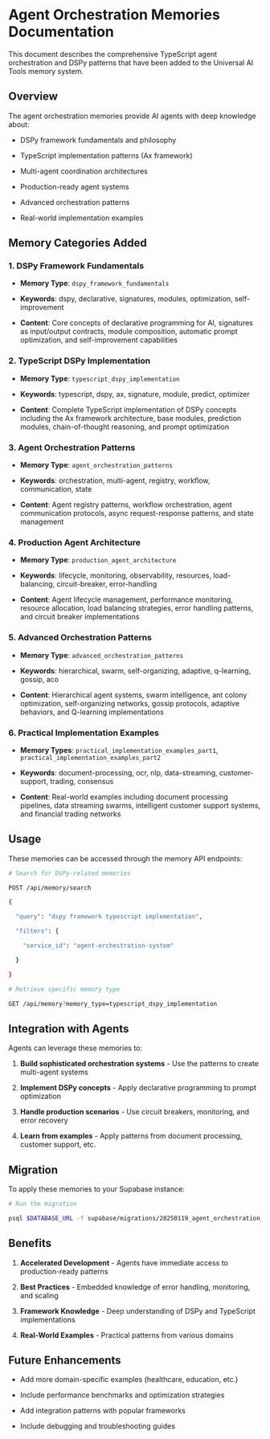 # Agent Orchestration Memories Documentation
This document describes the comprehensive TypeScript agent orchestration and DSPy patterns that have been added to the Universal AI Tools memory system.
## Overview
The agent orchestration memories provide AI agents with deep knowledge about:

- DSPy framework fundamentals and philosophy

- TypeScript implementation patterns (Ax framework)

- Multi-agent coordination architectures

- Production-ready agent systems

- Advanced orchestration patterns

- Real-world implementation examples
## Memory Categories Added
### 1. DSPy Framework Fundamentals

- **Memory Type**: `dspy_framework_fundamentals`

- **Keywords**: dspy, declarative, signatures, modules, optimization, self-improvement

- **Content**: Core concepts of declarative programming for AI, signatures as input/output contracts, module composition, automatic prompt optimization, and self-improvement capabilities
### 2. TypeScript DSPy Implementation

- **Memory Type**: `typescript_dspy_implementation`

- **Keywords**: typescript, dspy, ax, signature, module, predict, optimizer

- **Content**: Complete TypeScript implementation of DSPy concepts including the Ax framework architecture, base modules, prediction modules, chain-of-thought reasoning, and prompt optimization
### 3. Agent Orchestration Patterns

- **Memory Type**: `agent_orchestration_patterns`

- **Keywords**: orchestration, multi-agent, registry, workflow, communication, state

- **Content**: Agent registry patterns, workflow orchestration, agent communication protocols, async request-response patterns, and state management
### 4. Production Agent Architecture

- **Memory Type**: `production_agent_architecture`

- **Keywords**: lifecycle, monitoring, observability, resources, load-balancing, circuit-breaker, error-handling

- **Content**: Agent lifecycle management, performance monitoring, resource allocation, load balancing strategies, error handling patterns, and circuit breaker implementations
### 5. Advanced Orchestration Patterns

- **Memory Type**: `advanced_orchestration_patterns`

- **Keywords**: hierarchical, swarm, self-organizing, adaptive, q-learning, gossip, aco

- **Content**: Hierarchical agent systems, swarm intelligence, ant colony optimization, self-organizing networks, gossip protocols, adaptive behaviors, and Q-learning implementations
### 6. Practical Implementation Examples

- **Memory Types**: `practical_implementation_examples_part1`, `practical_implementation_examples_part2`

- **Keywords**: document-processing, ocr, nlp, data-streaming, customer-support, trading, consensus

- **Content**: Real-world examples including document processing pipelines, data streaming swarms, intelligent customer support systems, and financial trading networks
## Usage
These memories can be accessed through the memory API endpoints:
```bash
# Search for DSPy-related memories

POST /api/memory/search

{

  "query": "dspy framework typescript implementation",

  "filters": {

    "service_id": "agent-orchestration-system"

  }

}

# Retrieve specific memory type

GET /api/memory?memory_type=typescript_dspy_implementation

```
## Integration with Agents
Agents can leverage these memories to:
1. **Build sophisticated orchestration systems** - Use the patterns to create multi-agent systems

2. **Implement DSPy concepts** - Apply declarative programming to prompt optimization

3. **Handle production scenarios** - Use circuit breakers, monitoring, and error recovery

4. **Learn from examples** - Apply patterns from document processing, customer support, etc.
## Migration
To apply these memories to your Supabase instance:
```bash
# Run the migration

psql $DATABASE_URL -f supabase/migrations/20250119_agent_orchestration_memories.sql

```
## Benefits
1. **Accelerated Development** - Agents have immediate access to production-ready patterns

2. **Best Practices** - Embedded knowledge of error handling, monitoring, and scaling

3. **Framework Knowledge** - Deep understanding of DSPy and TypeScript implementations

4. **Real-World Examples** - Practical patterns from various domains
## Future Enhancements
- Add more domain-specific examples (healthcare, education, etc.)

- Include performance benchmarks and optimization strategies

- Add integration patterns with popular frameworks

- Include debugging and troubleshooting guides